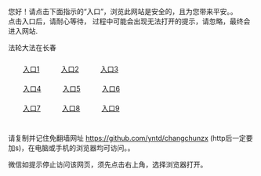 您好！请点击下面指示的“入口”，浏览此网站是安全的，且为您带来平安。。 <br/>
点击入口后，请耐心等待， 过程中可能会出现无法打开的提示，请忽略，最终会进入网站. </br>

法轮大法在长春<br/>
<div style="padding:10px"><a style="margin:20px" target="_blank" href="https://d3goew0y59a902.cloudfront.net/2Qpsp?ynrrcwoc" id="ccLink1" rel="nofollow">入口1</a> <a target="_blank" style="margin:20px" href="https://d2jf5k8ec4s98z.cloudfront.net/2Qpsp?xxbaiq" id="ccLink2" rel="nofollow">入口2</a> <a style="margin:20px" target="_blank" href="https://d123fpj7oi3h3b.cloudfront.net/2Qpsp?aodmye" id="ccLink3" rel="nofollow">入口3</a></div>

<div style="padding:10px" ><a style="margin:20px" target="_blank" href="https://d3goew0y59a902.cloudfront.net/2Qpsp?ynrrcwoc" id="ccLink4" rel="nofollow">入口4</a> <a style="margin:20px" href="https://d2jf5k8ec4s98z.cloudfront.net/2Qpsp?xxbaiq" target="_blank" id="ccLink5" rel="nofollow">入口5</a> <a style="margin:20px" href="https://d123fpj7oi3h3b.cloudfront.net/2Qpsp?aodmye" target="_blank" id="ccLink6" rel="nofollow">入口6</a></div>

<div style="padding:10px"><a style="margin:20px" target="_blank" href="https://d3goew0y59a902.cloudfront.net/2Qpsp?ynrrcwoc" id="ccLink7" rel="nofollow">入口7</a> <a style="margin:20px" href="https://d2jf5k8ec4s98z.cloudfront.net/2Qpsp?xxbaiq" target="_blank" id="ccLink8" rel="nofollow">入口8</a> <a style="margin:20px" target="_blank" href="https://d123fpj7oi3h3b.cloudfront.net/2Qpsp?aodmye" id="ccLink9" rel="nofollow">入口9</a></div>

<br/>



请复制并记住免翻墙网址 https://github.com/yntd/changchunzx (http后一定要加s)，在电脑或手机的浏览器均可访问。。<br/>

微信如提示停止访问该网页，须先点击右上角，选择浏览器打开。
